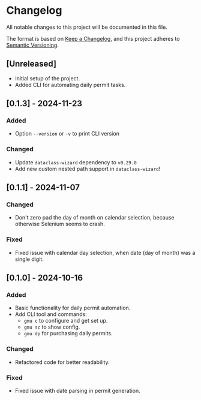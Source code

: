 # Changelog

All notable changes to this project will be documented in this file.

The format is based on [Keep a Changelog](https://keepachangelog.com/en/1.0.0/), and this project adheres to [Semantic Versioning](https://semver.org/spec/v2.0.0.html).

## [Unreleased]
- Initial setup of the project.
- Added CLI for automating daily permit tasks.

## [0.1.3] - 2024-11-23

### Added
- Option `--version` or `-v` to print CLI version

### Changed
- Update `dataclass-wizard` dependency to `v0.29.0`
- Add new custom nested path support in `dataclass-wizard`!

## [0.1.1] - 2024-11-07

### Changed
- Don't zero pad the day of month on calendar selection,
  because otherwise Selenium seems to crash.

### Fixed
- Fixed issue with calendar day selection, when date (day of month) was a single digit.

## [0.1.0] - 2024-10-16
### Added
- Basic functionality for daily permit automation.
- Add CLI tool and commands:
  - `gmu c` to configure and get set up.
  - `gmu sc` to show config.
  - `gmu dp` for purchasing daily permits.

### Changed
- Refactored code for better readability.

### Fixed
- Fixed issue with date parsing in permit generation.

